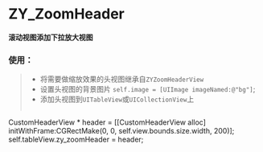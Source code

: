 # ZY_ZoomHeader
**滚动视图添加下拉放大视图**
### 使用：
> - 将需要做缩放效果的头视图继承自`ZYZoomHeaderView`
> - 设置头视图的背景图片
> `self.image = [UIImage imageNamed:@"bg"]`;
> - 添加头视图到`UITableView`或`UICollectionView`上
> 
> ```
 CustomHeaderView * header = [[CustomHeaderView alloc] initWithFrame:CGRectMake(0, 0, self.view.bounds.size.width, 200)];
self.tableView.zy_zoomHeader = header;
```
